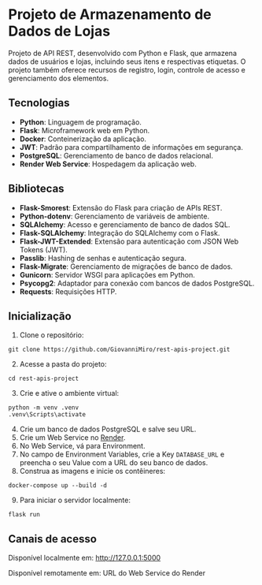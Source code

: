 # Projeto de Armazenamento de Dados de Lojas

Projeto de API REST, desenvolvido com Python e Flask, que armazena dados de usuários e lojas, incluindo seus itens e respectivas etiquetas. O projeto também oferece recursos de registro, login, controle de acesso e gerenciamento dos elementos.

## Tecnologias

- **Python**: Linguagem de programação. 
- **Flask**: Microframework web em Python.
- **Docker**: Conteinerização da aplicação.
- **JWT**: Padrão para compartilhamento de informações em segurança.
- **PostgreSQL**: Gerenciamento de banco de dados relacional.
- **Render Web Service**: Hospedagem da aplicação web.

## Bibliotecas

- **Flask-Smorest**: Extensão do Flask para criação de APIs REST.
- **Python-dotenv**: Gerenciamento de variáveis de ambiente.
- **SQLAlchemy**: Acesso e gerenciamento de banco de dados SQL.
- **Flask-SQLAlchemy**: Integração do SQLAlchemy com o Flask.
- **Flask-JWT-Extended**: Extensão para autenticação com JSON Web Tokens (JWT).
- **Passlib**: Hashing de senhas e autenticação segura.
- **Flask-Migrate**: Gerenciamento de migrações de banco de dados.
- **Gunicorn**: Servidor WSGI para aplicações em Python.
- **Psycopg2**: Adaptador para conexão com bancos de dados PostgreSQL.
- **Requests**: Requisições HTTP.

## Inicialização

1. Clone o repositório:
```
git clone https://github.com/GiovanniMiro/rest-apis-project.git
```

2. Acesse a pasta do projeto:

```
cd rest-apis-project
```

3. Crie e ative o ambiente virtual:

```commandline
python -m venv .venv
.venv\Scripts\activate
```

4. Crie um banco de dados PostgreSQL e salve seu URL.
5. Crie um Web Service no [Render](https://render.com/).
6. No Web Service, vá para Environment.
7. No campo de Environment Variables, crie a Key ```DATABASE_URL``` e preencha o seu Value com a URL do seu banco de dados.
8. Construa as imagens e inicie os contêineres:
```
docker-compose up --build -d
```
9. Para iniciar o servidor localmente:
``` 
flask run 
```

## Canais de acesso

Disponível localmente em: http://127.0.0.1:5000

Disponível remotamente em: URL do Web Service do Render